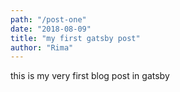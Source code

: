 ```yaml
---
path: "/post-one"
date: "2018-08-09"
title: "my first gatsby post"
author: "Rima"
---
```


this is my very first blog post in gatsby